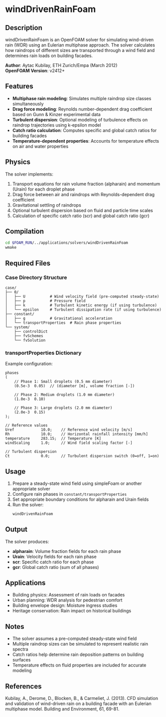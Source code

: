 # windDrivenRainFoam

## Description

windDrivenRainFoam is an OpenFOAM solver for simulating wind-driven rain (WDR) using an Eulerian multiphase approach. The solver calculates how raindrops of different sizes are transported through a wind field and determines rain loads on building facades.

**Author**: Aytac Kubilay, ETH Zurich/Empa (March 2012)  
**OpenFOAM Version**: v2412+

## Features

- **Multiphase rain modeling**: Simulates multiple raindrop size classes simultaneously
- **Drag force modeling**: Reynolds number-dependent drag coefficient based on Gunn & Kinzer experimental data
- **Turbulent dispersion**: Optional modeling of turbulence effects on raindrop trajectories using k-epsilon model
- **Catch ratio calculation**: Computes specific and global catch ratios for building facades
- **Temperature-dependent properties**: Accounts for temperature effects on air and water properties

## Physics

The solver implements:
1. Transport equations for rain volume fraction (alpharain) and momentum (Urain) for each droplet phase
2. Drag force between air and raindrops with Reynolds-dependent drag coefficient
3. Gravitational settling of raindrops
4. Optional turbulent dispersion based on fluid and particle time scales
5. Calculation of specific catch ratio (scr) and global catch ratio (gcr)

## Compilation

```bash
cd $FOAM_RUN/../applications/solvers/windDrivenRainFoam
wmake
```

## Required Files

### Case Directory Structure
```
case/
├── 0/
│   ├── U           # Wind velocity field (pre-computed steady-state)
│   ├── p           # Pressure field
│   ├── k           # Turbulent kinetic energy (if using turbulence)
│   └── epsilon     # Turbulent dissipation rate (if using turbulence)
├── constant/
│   ├── g           # Gravitational acceleration
│   └── transportProperties  # Rain phase properties
└── system/
    ├── controlDict
    ├── fvSchemes
    └── fvSolution
```

### transportProperties Dictionary

Example configuration:
```
phases
(
    // Phase 1: Small droplets (0.5 mm diameter)
    (0.5e-3  0.05)  // (diameter [m], volume fraction [-])
    
    // Phase 2: Medium droplets (1.0 mm diameter)  
    (1.0e-3  0.10)
    
    // Phase 3: Large droplets (2.0 mm diameter)
    (2.0e-3  0.15)
);

// Reference values
Uref            10.0;    // Reference wind velocity [m/s]
Rh              10.0;    // Horizontal rainfall intensity [mm/h]
temperature     283.15;  // Temperature [K]
windScaling     1.0;     // Wind field scaling factor [-]

// Turbulent dispersion
Ct              0.0;     // Turbulent dispersion switch (0=off, 1=on)
```

## Usage

1. Prepare a steady-state wind field using simpleFoam or another appropriate solver
2. Configure rain phases in `constant/transportProperties`
3. Set appropriate boundary conditions for alpharain and Urain fields
4. Run the solver:
   ```bash
   windDrivenRainFoam
   ```

## Output

The solver produces:
- **alpharain**: Volume fraction fields for each rain phase
- **Urain**: Velocity fields for each rain phase
- **scr**: Specific catch ratio for each phase
- **gcr**: Global catch ratio (sum of all phases)

## Applications

- Building physics: Assessment of rain loads on facades
- Urban planning: WDR analysis for pedestrian comfort
- Building envelope design: Moisture ingress studies
- Heritage conservation: Rain impact on historical buildings

## Notes

- The solver assumes a pre-computed steady-state wind field
- Multiple raindrop sizes can be simulated to represent realistic rain spectra
- Catch ratios help determine rain deposition patterns on building surfaces
- Temperature effects on fluid properties are included for accurate modeling

## References

Kubilay, A., Derome, D., Blocken, B., & Carmeliet, J. (2013). CFD simulation and validation of wind-driven rain on a building facade with an Eulerian multiphase model. Building and Environment, 61, 69-81.
